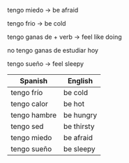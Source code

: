 tengo miedo -> be afraid

tengo frio  -> be cold


tengo ganas de + verb  -> feel like doing

no tengo ganas de estudiar hoy

tengo sueño   -> feel sleepy




| Spanish | English|
| -------| --------|
|tengo frío| be cold|
|tengo calor| be hot|
|tengo hambre| be hungry|
|tengo sed| be thirsty|
|tengo miedo| be afraid|
|tengo sueño| be sleepy|
